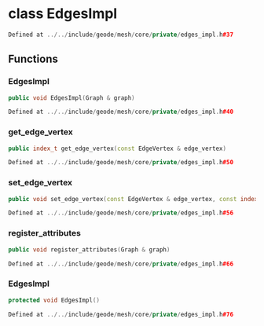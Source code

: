 # class EdgesImpl

```cpp
Defined at ../../include/geode/mesh/core/private/edges_impl.h#37
```

## Functions

### EdgesImpl

```cpp
public void EdgesImpl(Graph & graph)
```

```cpp
Defined at ../../include/geode/mesh/core/private/edges_impl.h#40
```

### get_edge_vertex

```cpp
public index_t get_edge_vertex(const EdgeVertex & edge_vertex)
```

```cpp
Defined at ../../include/geode/mesh/core/private/edges_impl.h#50
```

### set_edge_vertex

```cpp
public void set_edge_vertex(const EdgeVertex & edge_vertex, const index_t vertex_id)
```

```cpp
Defined at ../../include/geode/mesh/core/private/edges_impl.h#56
```

### register_attributes

```cpp
public void register_attributes(Graph & graph)
```

```cpp
Defined at ../../include/geode/mesh/core/private/edges_impl.h#66
```

### EdgesImpl

```cpp
protected void EdgesImpl()
```

```cpp
Defined at ../../include/geode/mesh/core/private/edges_impl.h#76
```



